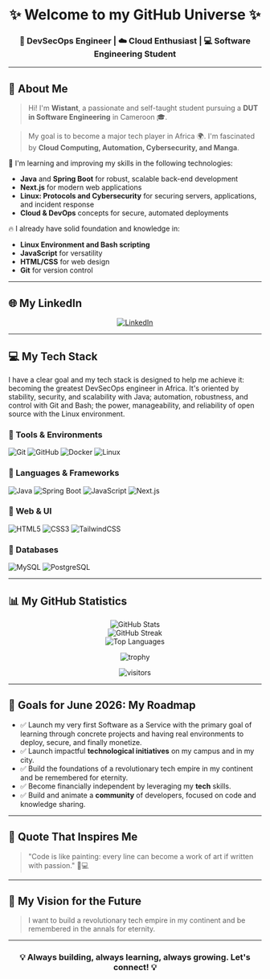 <div align="center">
  <h1>✨ Welcome to my GitHub Universe ✨</h1>
  <h3>🚀 DevSecOps Engineer | ☁️ Cloud Enthusiast | 💻 Software Engineering Student</h3>
</div>

---

## 🌟 About Me

> Hi! I'm **Wistant**, a passionate and self-taught student pursuing a **DUT in Software Engineering** in Cameroon 🎓.

> My goal is to become a major tech player in Africa 🌍. I'm fascinated by **Cloud Computing, Automation, Cybersecurity, and Manga**.

🚀 I'm learning and improving my skills in the following technologies:

* **Java** and **Spring Boot** for robust, scalable back-end development
* **Next.js** for modern web applications
* **Linux: Protocols and Cybersecurity** for securing servers, applications, and incident response
* **Cloud & DevOps** concepts for secure, automated deployments

🔥 I already have solid foundation and knowledge in:

* **Linux Environment and Bash scripting**
* **JavaScript** for versatility
* **HTML/CSS** for web design
* **Git** for version control

---

## 🌐 My LinkedIn

<p align="center">
  <a href="https://linkedin.com/in/wistantkode" target="_blank">
    <img src="https://img.shields.io/badge/LinkedIn-%230077B5.svg?logo=linkedin&logoColor=white" alt="LinkedIn"/>
  </a>
</p>

---

## 💻 My Tech Stack

I have a clear goal and my tech stack is designed to help me achieve it: becoming the greatest DevSecOps engineer in Africa. It's oriented by stability, security, and scalability with Java; automation, robustness, and control with Git and Bash; the power, manageability, and reliability of open source with the Linux environment.

### 🔹 Tools & Environments

![Git](https://img.shields.io/badge/git-%23F05033.svg?style=for-the-badge&logo=git&logoColor=white) 
![GitHub](https://img.shields.io/badge/github-%23121011.svg?style=for-the-badge&logo=github&logoColor=white)
![Docker](https://img.shields.io/badge/docker-%230db7ed.svg?style=for-the-badge&logo=docker&logoColor=white)
![Linux](https://img.shields.io/badge/linux-%23FCC624.svg?style=for-the-badge&logo=linux&logoColor=black)

### 🔹 Languages & Frameworks

![Java](https://img.shields.io/badge/java-%23ED8B00.svg?style=for-the-badge&logo=openjdk&logoColor=white)
![Spring Boot](https://img.shields.io/badge/springboot-%236DB33F.svg?style=for-the-badge&logo=springboot&logoColor=white)
![JavaScript](https://img.shields.io/badge/javascript-%23323330.svg?style=for-the-badge&logo=javascript&logoColor=%23F7DF1E)
![Next.js](https://img.shields.io/badge/next.js-%23000000.svg?style=for-the-badge&logo=nextdotjs&logoColor=white)

### 🔹 Web & UI

![HTML5](https://img.shields.io/badge/html5-%23E34F26.svg?style=for-the-badge&logo=html5&logoColor=white)
![CSS3](https://img.shields.io/badge/css3-%231572B6.svg?style=for-the-badge&logo=css3&logoColor=white)
![TailwindCSS](https://img.shields.io/badge/tailwindcss-%2338B2AC.svg?style=for-the-badge&logo=tailwind-css&logoColor=white)

### 🔹 Databases

![MySQL](https://img.shields.io/badge/mysql-%2300f.svg?style=for-the-badge&logo=mysql&logoColor=white)
![PostgreSQL](https://img.shields.io/badge/postgresql-%23316192.svg?style=for-the-badge&logo=postgresql&logoColor=white)

---

## 📊 My GitHub Statistics

<div align="center">
  
  <img src="https://github-readme-stats.vercel.app/api?username=wistantkode&theme=radical&show_icons=true" alt="GitHub Stats"/>
  <br/>
  <img src="https://streak-stats.demolab.com?user=wistantkode&theme=radical&hide_border=false" alt="GitHub Streak"/>
  <br/>
  <img src="https://github-readme-stats.vercel.app/api/top-langs/?username=wistantkode&layout=compact&theme=radical" alt="Top Languages"/>

  ![trophy](https://github-profile-trophy.vercel.app/?username=wistantkode&theme=radical&no-frame=true&no-bg=true&margin-w=15)

  ![visitors](https://visitor-badge.laobi.icu/badge?page_id=wistantkode.wistantkode)

</div>

---

## 🚀 Goals for June 2026: My Roadmap

* ✅ Launch my very first Software as a Service with the primary goal of learning through concrete projects and having real environments to deploy, secure, and finally monetize.
* ✅ Launch impactful **technological initiatives** on my campus and in my city.
* ✅ Build the foundations of a revolutionary tech empire in my continent and be remembered for eternity.
* ✅ Become financially independent by leveraging my **tech** skills.
* ✅ Build and animate a **community** of developers, focused on code and knowledge sharing.

---

## 📖 Quote That Inspires Me

> "Code is like painting: every line can become a work of art if written with passion." 🎨💻

---

## 🎯 My Vision for the Future

> I want to build a revolutionary tech empire in my continent and be remembered in the annals for eternity.

---

<div align="center">
  <h3>💡 Always building, always learning, always growing. Let's connect! 💡</h3>
</div>